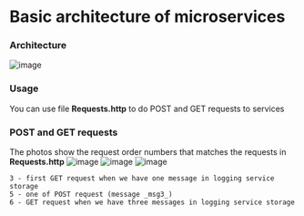 # Basic architecture of microservices
### Architecture
![image](https://user-images.githubusercontent.com/60771374/170472138-daaf6f1a-a49f-44f2-8574-5c3e73ffa9e6.png)

### Usage
You can use file **Requests.http** to do POST and GET requests to services

### POST and GET requests
The photos show the request order numbers that matches the requests in **Requests.http**
![image](https://user-images.githubusercontent.com/60771374/170474664-dc1d3d20-7029-41b9-9953-2bca5d0027e9.png)
![image](https://user-images.githubusercontent.com/60771374/170474701-0cfc0afa-5d5f-4329-8ba3-98ca025b26be.png)
![image](https://user-images.githubusercontent.com/60771374/170474730-c92102bd-5e48-4f53-98cd-09a252d0cbcd.png)

```
3 - first GET request when we have one message in logging service storage
5 - one of POST request (message _msg3_)
6 - GET request when we have three messages in logging service storage
```
